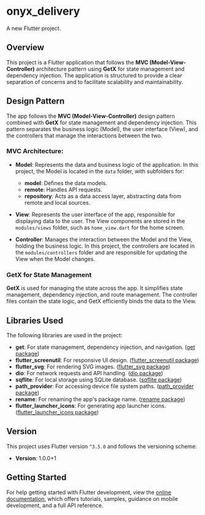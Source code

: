 # onyx_delivery

A new Flutter project.

## Overview

This project is a Flutter application that follows the **MVC (Model-View-Controller)** architecture pattern using **GetX** for state management and dependency injection. The application is structured to provide a clear separation of concerns and to facilitate scalability and maintainability.

## Design Pattern

The app follows the **MVC (Model-View-Controller)** design pattern combined with **GetX** for state management and dependency injection. This pattern separates the business logic (Model), the user interface (View), and the controllers that manage the interactions between the two.

### MVC Architecture:

- **Model**: Represents the data and business logic of the application. In this project, the Model is located in the `data` folder, with subfolders for:
  - **model**: Defines the data models.
  - **remote**: Handles API requests.
  - **repository**: Acts as a data access layer, abstracting data from remote and local sources.
  
- **View**: Represents the user interface of the app, responsible for displaying data to the user. The View components are stored in the `modules/views` folder, such as `home_view.dart` for the home screen.

- **Controller**: Manages the interaction between the Model and the View, holding the business logic. In this project, the controllers are located in the `modules/controllers` folder and are responsible for updating the View when the Model changes.

### GetX for State Management

**GetX** is used for managing the state across the app. It simplifies state management, dependency injection, and route management. The controller files contain the state logic, and GetX efficiently binds the data to the View.

## Libraries Used

The following libraries are used in the project:

- **get**: For state management, dependency injection, and navigation. ([get package](https://pub.dev/packages/get))
- **flutter_screenutil**: For responsive UI design. ([flutter_screenutil package](https://pub.dev/packages/flutter_screenutil))
- **flutter_svg**: For rendering SVG images. ([flutter_svg package](https://pub.dev/packages/flutter_svg))
- **dio**: For network requests and API handling. ([dio package](https://pub.dev/packages/dio))
- **sqflite**: For local storage using SQLite database. ([sqflite package](https://pub.dev/packages/sqflite))
- **path_provider**: For accessing device file system paths. ([path_provider package](https://pub.dev/packages/path_provider))
- **rename**: For renaming the app's package name. ([rename package](https://pub.dev/packages/rename))
- **flutter_launcher_icons**: For generating app launcher icons. ([flutter_launcher_icons package](https://pub.dev/packages/flutter_launcher_icons))

## Version

This project uses Flutter version `^3.5.0` and follows the versioning scheme:

- **Version**: 1.0.0+1

## Getting Started

For help getting started with Flutter development, view the [online documentation](https://docs.flutter.dev/), which offers tutorials, samples, guidance on mobile development, and a full API reference.
